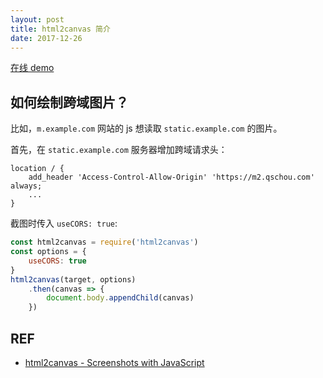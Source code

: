 ```yaml
---
layout: post
title: html2canvas 简介
date: 2017-12-26
---
```


[在线 demo][demo]

## 如何绘制跨域图片？

比如，`m.example.com` 网站的 js 想读取 `static.example.com` 的图片。

首先，在 `static.example.com` 服务器增加跨域请求头：

```
location / {
    add_header 'Access-Control-Allow-Origin' 'https://m2.qschou.com' always;
    ...
}
```

截图时传入 `useCORS: true`: 

```javascript
const html2canvas = require('html2canvas')
const options = {
    useCORS: true
}
html2canvas(target, options)
    .then(canvas => {
        document.body.appendChild(canvas)
    })
```

## REF

- [html2canvas - Screenshots with JavaScript][home]

[home]: https://html2canvas.hertzen.com/
[demo]: /test/html2canvas-demo/index.html
